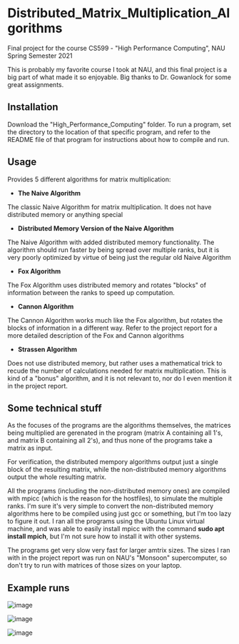 # Distributed_Matrix_Multiplication_Algorithms
Final project for the course CS599 - "High Performance Computing", NAU Spring Semester 2021

This is probably my favorite course I took at NAU, and this final project is a big part of what made it so enjoyable. Big thanks to Dr. Gowanlock for some great assignments.

## Installation
Download the "High_Performance_Computing" folder. To run a program, set the directory to the location of that specific program, and refer to the README file of that program for instructions about how to compile and run.

## Usage
Provides 5 different algorithms for matrix multiplication:

- __The Naive Algorithm__

The classic Naive Algorithm for matrix multiplication. It does not have distributed memory or anything special


- __Distributed Memory Version of the Naive Algorithm__

The Naive Algorithm with added distributed memory functionality. The algorithm should run faster by being spread over multiple ranks, but it is very poorly optimized by virtue of being just the regular old Naive Algorithm

- __Fox Algorithm__

The Fox Algorithm uses distributed memory and rotates "blocks" of information between the ranks to speed up computation.

- __Cannon Algorithm__

The Cannon Algorithm works much like the Fox algorithm, but rotates the blocks of information in a different way. Refer to the project report for a more detailed description of the Fox and Cannon algorithms

- __Strassen Algorithm__

Does not use distributed memory, but rather uses a mathematical trick to recude the number of calculations needed for matrix multiplication. This is kind of a "bonus" algorithm, and it is not relevant to, nor do I even mention it in the project report.

## Some technical stuff
As the focuses of the programs are the algorithms themselves, the matrices being multiplied are gerenated in the program (matrix A containing all 1's, and matrix B containing all 2's), and thus none of the programs take a matrix as input.

For verification, the distributed mempory algorithms output just a single block of the resulting matrix, while the non-distributed memory algorithms output the whole resulting matrix.

All the programs (including the non-distributed memory ones) are compiled with mpicc (which is the reason for the hostfiles), to simulate the multiple ranks. I'm sure it's very simple to convert the non-distributed memory algorithms here to be compiled using just gcc or something, but I'm too lazy to figure it out. I ran all the programs using the Ubuntu Linux virtual machine, and was able to easily install mpicc with the command __sudo apt install mpich__, but I'm not sure how to install it with other systems.

The programs get very slow very fast for larger amtrix sizes. The sizes I ran with in the project report was run on NAU's "Monsoon" supercomputer, so don't try to run with matrices of those sizes on your laptop.

## Example runs
![image](https://user-images.githubusercontent.com/91853323/215654580-d37871c0-f905-42c5-a4fc-47fb2b3dde54.png)

![image](https://user-images.githubusercontent.com/91853323/215654691-c9d068c4-0264-488d-9df5-edfb2580aa37.png)

![image](https://user-images.githubusercontent.com/91853323/215654823-89162845-fb06-47e1-bd54-148ebdf6a45f.png)




